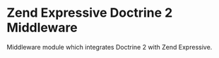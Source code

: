 # Zend Expressive Doctrine 2 Middleware

Middleware module which integrates Doctrine 2 with Zend Expressive.
